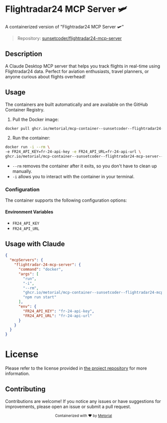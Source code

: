 
# Flightradar24 MCP Server 🛩️

A containerized version of "Flightradar24 MCP Server 🛩️"

> Repository: [sunsetcoder/flightradar24-mcp-server](https://github.com/sunsetcoder/flightradar24-mcp-server)

## Description

A Claude Desktop MCP server that helps you track flights in real-time using Flightradar24 data. Perfect for aviation enthusiasts, travel planners, or anyone curious about flights overhead!


## Usage

The containers are built automatically and are available on the GitHub Container Registry.

1. Pull the Docker image:

```bash
docker pull ghcr.io/metorial/mcp-container--sunsetcoder--flightradar24-mcp-server--flightradar-24-mcp-server
```

2. Run the container:

```bash
docker run -i --rm \ 
-e FR24_API_KEY=fr-24-api-key -e FR24_API_URL=fr-24-api-url \
ghcr.io/metorial/mcp-container--sunsetcoder--flightradar24-mcp-server--flightradar-24-mcp-server  "npm run start"
```

- `--rm` removes the container after it exits, so you don't have to clean up manually.
- `-i` allows you to interact with the container in your terminal.



### Configuration

The container supports the following configuration options:




#### Environment Variables

- `FR24_API_KEY`
- `FR24_API_URL`




## Usage with Claude

```json
{
  "mcpServers": {
    "flightradar-24-mcp-server": {
      "command": "docker",
      "args": [
        "run",
        "-i",
        "--rm",
        "ghcr.io/metorial/mcp-container--sunsetcoder--flightradar24-mcp-server--flightradar-24-mcp-server",
        "npm run start"
      ],
      "env": {
        "FR24_API_KEY": "fr-24-api-key",
        "FR24_API_URL": "fr-24-api-url"
      }
    }
  }
}
```

# License

Please refer to the license provided in [the project repository](https://github.com/sunsetcoder/flightradar24-mcp-server) for more information.

## Contributing

Contributions are welcome! If you notice any issues or have suggestions for improvements, please open an issue or submit a pull request.

<div align="center">
  <sub>Containerized with ❤️ by <a href="https://metorial.com">Metorial</a></sub>
</div>
  